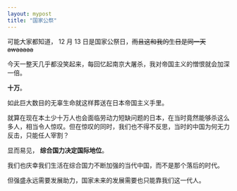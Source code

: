 ```yaml
---
layout: mypost
title: "国家公祭"
---
```

可能大家都知道， 12 月 13 日是国家公祭日，~~而且这和我的生日是同一天awaaaaa~~

今天一整天几乎都没笑起来，每回忆起南京大屠杀<!--MORE-->，我对帝国主义的憎恨就会加深一倍。

**十万**。

如此巨大数目的无辜生命就这样葬送在日本帝国主义手里。

就算在现在本土少十万人也会面临劳动力短缺问题的日本，在当时竟然能够杀这么多人，相当令人惊叹。但在惊叹的同时，我们也不得不反思，当时的中国为何无力反击，只能任人宰割？

显而易见， **综合国力决定国际地位**。

我们也庆幸我们生活在综合国力不断加强的当代中国，而不是那个落后的时代。

但强盛永远需要发展助力，国家未来的发展需要也只能靠我们这一代人。